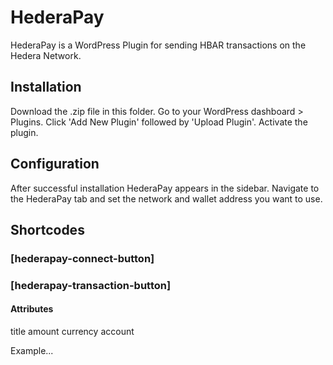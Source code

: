# HederaPay

HederaPay is a WordPress Plugin for sending HBAR transactions on the Hedera Network.

## Installation

Download the .zip file in this folder.
Go to your WordPress dashboard > Plugins. Click 'Add New Plugin' followed by 'Upload Plugin'.
Activate the plugin.

## Configuration

After successful installation HederaPay appears in the sidebar.
Navigate to the HederaPay tab and set the network and wallet address you want to use.

## Shortcodes

### [hederapay-connect-button]

### [hederapay-transaction-button]

#### Attributes

title
amount
currency
account

Example...
